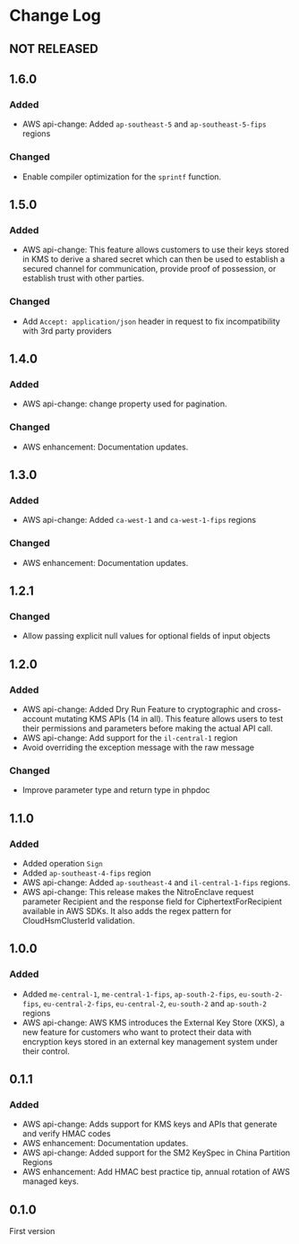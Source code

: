 # Change Log

## NOT RELEASED

## 1.6.0

### Added

- AWS api-change: Added `ap-southeast-5` and `ap-southeast-5-fips` regions

### Changed

- Enable compiler optimization for the `sprintf` function.

## 1.5.0

### Added

- AWS api-change: This feature allows customers to use their keys stored in KMS to derive a shared secret which can then be used to establish a secured channel for communication, provide proof of possession, or establish trust with other parties.

### Changed

- Add `Accept: application/json` header in request to fix incompatibility with 3rd party providers

## 1.4.0

### Added

- AWS api-change: change property used for pagination.

### Changed

- AWS enhancement: Documentation updates.

## 1.3.0

### Added

- AWS api-change: Added `ca-west-1` and `ca-west-1-fips` regions

### Changed

- AWS enhancement: Documentation updates.

## 1.2.1

### Changed

- Allow passing explicit null values for optional fields of input objects

## 1.2.0

### Added

- AWS api-change: Added Dry Run Feature to cryptographic and cross-account mutating KMS APIs (14 in all). This feature allows users to test their permissions and parameters before making the actual API call.
- AWS api-change: Add support for the `il-central-1` region
- Avoid overriding the exception message with the raw message

### Changed

- Improve parameter type and return type in phpdoc

## 1.1.0

### Added

- Added operation `Sign`
- Added `ap-southeast-4-fips` region
- AWS api-change: Added `ap-southeast-4` and `il-central-1-fips` regions.
- AWS api-change: This release makes the NitroEnclave request parameter Recipient and the response field for CiphertextForRecipient available in AWS SDKs. It also adds the regex pattern for CloudHsmClusterId validation.

## 1.0.0

### Added

- Added `me-central-1`, `me-central-1-fips`, `ap-south-2-fips`, `eu-south-2-fips`, `eu-central-2-fips`, `eu-central-2`, `eu-south-2` and `ap-south-2` regions
- AWS api-change: AWS KMS introduces the External Key Store (XKS), a new feature for customers who want to protect their data with encryption keys stored in an external key management system under their control.

## 0.1.1

### Added

- AWS api-change: Adds support for KMS keys and APIs that generate and verify HMAC codes
- AWS enhancement: Documentation updates.
- AWS api-change: Added support for the SM2 KeySpec in China Partition Regions
- AWS enhancement: Add HMAC best practice tip, annual rotation of AWS managed keys.

## 0.1.0

First version
